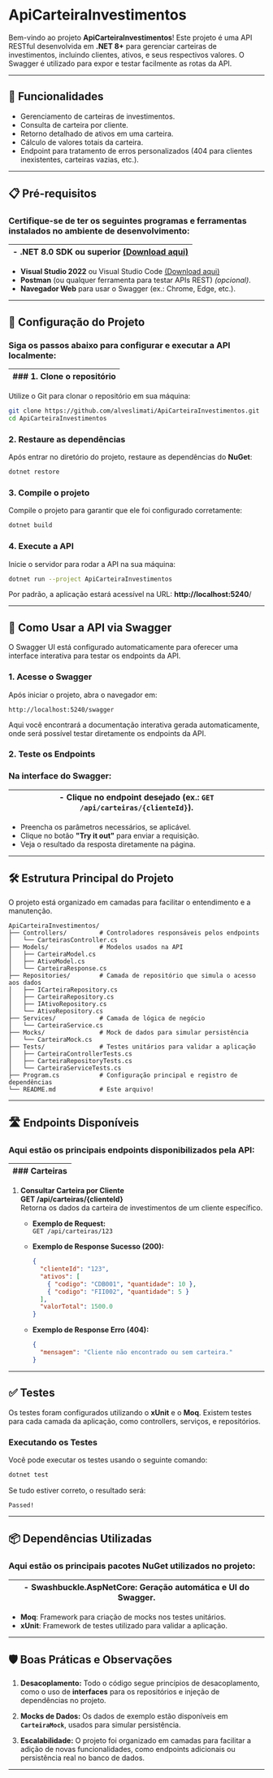 # **ApiCarteiraInvestimentos**

Bem-vindo ao projeto **ApiCarteiraInvestimentos**! Este projeto é uma API RESTful desenvolvida em **.NET 8+** para gerenciar carteiras de investimentos, incluindo clientes, ativos, e seus respectivos valores. O Swagger é utilizado para expor e testar facilmente as rotas da API.

---

## **🚀 Funcionalidades**

- Gerenciamento de carteiras de investimentos.
- Consulta de carteira por cliente.
- Retorno detalhado de ativos em uma carteira.
- Cálculo de valores totais da carteira.
- Endpoint para tratamento de erros personalizados (404 para clientes inexistentes, carteiras vazias, etc.).

---

## **📋 Pré-requisitos**

### Certifique-se de ter os seguintes programas e ferramentas instalados no ambiente de desenvolvimento:

| - **.NET 8.0 SDK ou superior** [(Download aqui)](https://dotnet.microsoft.com/download) |
|---|


- **Visual Studio 2022** ou Visual Studio Code [(Download aqui)](https://visualstudio.microsoft.com/)
- **Postman** (ou qualquer ferramenta para testar APIs REST) *(opcional)*.
- **Navegador Web** para usar o Swagger (ex.: Chrome, Edge, etc.).

---

## **🔧 Configuração do Projeto**

### Siga os passos abaixo para configurar e executar a API localmente:

| ### **1. Clone o repositório** |
|---|


Utilize o Git para clonar o repositório em sua máquina:

```bash
git clone https://github.com/alveslimati/ApiCarteiraInvestimentos.git
cd ApiCarteiraInvestimentos
```

### **2. Restaure as dependências**
Após entrar no diretório do projeto, restaure as dependências do **NuGet**:

```bash
dotnet restore
```

### **3. Compile o projeto**
Compile o projeto para garantir que ele foi configurado corretamente:

```bash
dotnet build
```

### **4. Execute a API**
Inicie o servidor para rodar a API na sua máquina:

```bash
dotnet run --project ApiCarteiraInvestimentos
```

Por padrão, a aplicação estará acessível na URL: **http://localhost:5240**/

---

## **📖 Como Usar a API via Swagger**

O Swagger UI está configurado automaticamente para oferecer uma interface interativa para testar os endpoints da API.

### **1. Acesse o Swagger**
Após iniciar o projeto, abra o navegador em:

```text
http://localhost:5240/swagger
```

Aqui você encontrará a documentação interativa gerada automaticamente, onde será possível testar diretamente os endpoints da API.

### **2. Teste os Endpoints**
### Na interface do Swagger:

| - Clique no **endpoint** desejado (ex.: `GET /api/carteiras/{clienteId}`). |
|---|


- Preencha os parâmetros necessários, se aplicável.
- Clique no botão **"Try it out"** para enviar a requisição.
- Veja o resultado da resposta diretamente na página.

---

## **🛠 Estrutura Principal do Projeto**

O projeto está organizado em camadas para facilitar o entendimento e a manutenção.

```
ApiCarteiraInvestimentos/
├── Controllers/         # Controladores responsáveis pelos endpoints
│   └── CarteirasController.cs
├── Models/              # Modelos usados na API
│   ├── CarteiraModel.cs
│   ├── AtivoModel.cs
│   └── CarteiraResponse.cs
├── Repositories/        # Camada de repositório que simula o acesso aos dados
│   ├── ICarteiraRepository.cs
│   ├── CarteiraRepository.cs
│   ├── IAtivoRepository.cs
│   └── AtivoRepository.cs
├── Services/            # Camada de lógica de negócio
│   └── CarteiraService.cs
├── Mocks/               # Mock de dados para simular persistência
│   └── CarteiraMock.cs
├── Tests/               # Testes unitários para validar a aplicação
│   ├── CarteiraControllerTests.cs
│   ├── CarteiraRepositoryTests.cs
│   └── CarteiraServiceTests.cs
├── Program.cs           # Configuração principal e registro de dependências
└── README.md            # Este arquivo!
```

---

## **🛣️ Endpoints Disponíveis**

### Aqui estão os principais endpoints disponibilizados pela API:

| ### **Carteiras** |
|---|


1. **Consultar Carteira por Cliente**  
   **GET /api/carteiras/{clienteId}**  
   Retorna os dados da carteira de investimentos de um cliente específico.

   - **Exemplo de Request:**  
     `GET /api/carteiras/123`

   - **Exemplo de Response Sucesso (200):**
     ```json
     {
       "clienteId": "123",
       "ativos": [
         { "codigo": "CDB001", "quantidade": 10 },
         { "codigo": "FII002", "quantidade": 5 }
       ],
       "valorTotal": 1500.0
     }
     ```

   - **Exemplo de Response Erro (404):**
     ```json
     {
       "mensagem": "Cliente não encontrado ou sem carteira."
     }
     ```

---

## **✅ Testes**

Os testes foram configurados utilizando o **xUnit** e o **Moq**. Existem testes para cada camada da aplicação, como controllers, serviços, e repositórios.

### **Executando os Testes**
Você pode executar os testes usando o seguinte comando:

```bash
dotnet test
```

Se tudo estiver correto, o resultado será:

```text
Passed!
```

---

## **📦 Dependências Utilizadas**

### Aqui estão os principais pacotes NuGet utilizados no projeto:

| - **Swashbuckle.AspNetCore**: Geração automática e UI do Swagger. |
|---|


- **Moq**: Framework para criação de mocks nos testes unitários.
- **xUnit**: Framework de testes utilizado para validar a aplicação.

---

## **🛡️ Boas Práticas e Observações**

1. **Desacoplamento:** 
   Todo o código segue princípios de desacoplamento, como o uso de **interfaces** para os repositórios e injeção de dependências no projeto.

2. **Mocks de Dados:** 
   Os dados de exemplo estão disponíveis em **`CarteiraMock`**, usados para simular persistência.

3. **Escalabilidade:** 
   O projeto foi organizado em camadas para facilitar a adição de novas funcionalidades, como endpoints adicionais ou persistência real no banco de dados.

---
